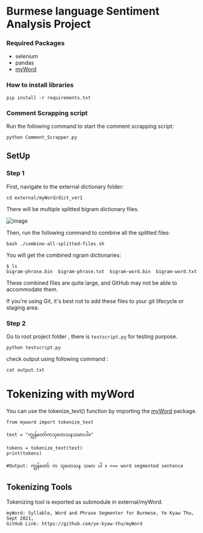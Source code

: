 #  Burmese language Sentiment Analysis Project 


### Required Packages

- selenium
- pandas
- [myWord](https://github.com/ye-kyaw-thu/myWord)

### How to install libraries
```
pip install -r requirements.txt
```

### Comment Scrapping script 
Run the following command to start the comment scrapping script:

 ```
 python Comment_Scrapper.py
```

## SetUp

### Step 1 
First, navigate to the external dictionary folder:

```
cd external/myWord/dict_ver1
```
 
There will be multiple splitted bigram dictionary files.

![image](https://github.com/user-attachments/assets/ae5d8c71-c470-40e4-87dd-4897c5e47816)

Then, run the following command to combine all the splitted files:

```
bash ./combine-all-splitted-files.sh
``` 

You will get the combined ngram dictionaries:
```
$ ls
bigram-phrase.bin  bigram-phrase.txt  bigram-word.bin  bigram-word.txt
```
These combined files are quite large, and GitHub may not be able to accommodate them.

If you're using Git, it's best not to add these files to your git lifecycle or staging area.


### Step 2 
Go to root project folder , there is `testscript.py` for testing purpose.

```
python testscript.py
```

check output using following command :
```
cat output.txt
``` 

# Tokenizing with myWord

You can use the tokenize_text() function  by importing the [myWord](https://github.com/ye-kyaw-thu/myWord) package.
```
from myword import tokenize_text

text = "ကျွန်တော်ကသုတေသနသမားပါ။"

tokens = tokenize_text(text)
print(tokens)

#Output: ကျွန်တော် က သုတေသန သမား ပါ ။ <== word segmented sentence 
```


## Tokenizing Tools

Tokenizing tool is exported as submodule in external/myWord.
 ```
myWord: Syllable, Word and Phrase Segmenter for Burmese, Ye Kyaw Thu, Sept 2021, 
GitHub Link: https://github.com/ye-kyaw-thu/myWord
 ```

